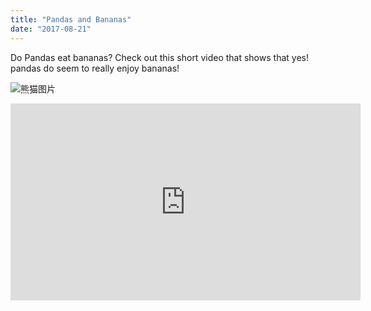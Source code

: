 ```yaml
---
title: "Pandas and Bananas"
date: "2017-08-21"
---
```


Do Pandas eat bananas? Check out this short video that shows that yes! pandas do
seem to really enjoy bananas!

![熊猫图片](https://ss0.bdstatic.com/70cFvHSh_Q1YnxGkpoWK1HF6hhy/it/u=19817938,3052083176&fm=26&gp=0.jpg)

<iframe width="560" height="315" src="https://www.youtube.com/embed/4SZl1r2O_bY" frameborder="0" allowfullscreen></iframe>
